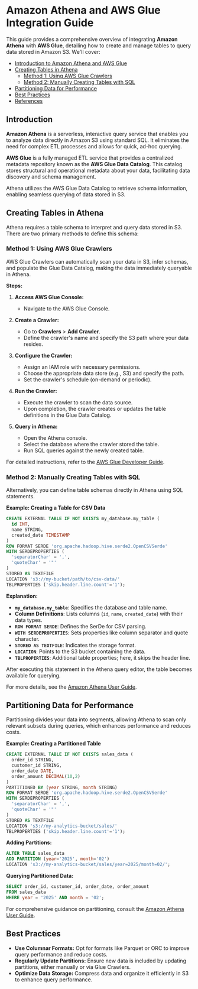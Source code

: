 # Amazon Athena and AWS Glue Integration Guide

This guide provides a comprehensive overview of integrating **Amazon Athena** with **AWS Glue**, detailing how to create and manage tables to query data stored in Amazon S3. We'll cover:

- [Introduction to Amazon Athena and AWS Glue](#introduction)
- [Creating Tables in Athena](#creating-tables-in-athena)
  - [Method 1: Using AWS Glue Crawlers](#method-1-using-aws-glue-crawlers)
  - [Method 2: Manually Creating Tables with SQL](#method-2-manually-creating-tables-with-sql)
- [Partitioning Data for Performance](#partitioning-data-for-performance)
- [Best Practices](#best-practices)
- [References](#references)

## Introduction

**Amazon Athena** is a serverless, interactive query service that enables you to analyze data directly in Amazon S3 using standard SQL. It eliminates the need for complex ETL processes and allows for quick, ad-hoc querying.

**AWS Glue** is a fully managed ETL service that provides a centralized metadata repository known as the **AWS Glue Data Catalog**. This catalog stores structural and operational metadata about your data, facilitating data discovery and schema management.

Athena utilizes the AWS Glue Data Catalog to retrieve schema information, enabling seamless querying of data stored in S3.

## Creating Tables in Athena

Athena requires a table schema to interpret and query data stored in S3. There are two primary methods to define this schema:

### Method 1: Using AWS Glue Crawlers

AWS Glue Crawlers can automatically scan your data in S3, infer schemas, and populate the Glue Data Catalog, making the data immediately queryable in Athena.

**Steps:**

1. **Access AWS Glue Console:**
   - Navigate to the AWS Glue Console.

2. **Create a Crawler:**
   - Go to **Crawlers** > **Add Crawler**.
   - Define the crawler's name and specify the S3 path where your data resides.

3. **Configure the Crawler:**
   - Assign an IAM role with necessary permissions.
   - Choose the appropriate data store (e.g., S3) and specify the path.
   - Set the crawler's schedule (on-demand or periodic).

4. **Run the Crawler:**
   - Execute the crawler to scan the data source.
   - Upon completion, the crawler creates or updates the table definitions in the Glue Data Catalog.

5. **Query in Athena:**
   - Open the Athena console.
   - Select the database where the crawler stored the table.
   - Run SQL queries against the newly created table.

For detailed instructions, refer to the [AWS Glue Developer Guide](https://docs.aws.amazon.com/glue/latest/dg/console-crawlers.html).

### Method 2: Manually Creating Tables with SQL

Alternatively, you can define table schemas directly in Athena using SQL statements.

**Example: Creating a Table for CSV Data**

```sql
CREATE EXTERNAL TABLE IF NOT EXISTS my_database.my_table (
  id INT,
  name STRING,
  created_date TIMESTAMP
)
ROW FORMAT SERDE 'org.apache.hadoop.hive.serde2.OpenCSVSerde'
WITH SERDEPROPERTIES (
  'separatorChar' = ',',
  'quoteChar' = '"'
)
STORED AS TEXTFILE
LOCATION 's3://my-bucket/path/to/csv-data/'
TBLPROPERTIES ('skip.header.line.count'='1');
```

**Explanation:**

- **`my_database.my_table`**: Specifies the database and table name.
- **Column Definitions**: Lists columns (`id`, `name`, `created_date`) with their data types.
- **`ROW FORMAT SERDE`**: Defines the SerDe for CSV parsing.
- **`WITH SERDEPROPERTIES`**: Sets properties like column separator and quote character.
- **`STORED AS TEXTFILE`**: Indicates the storage format.
- **`LOCATION`**: Points to the S3 bucket containing the data.
- **`TBLPROPERTIES`**: Additional table properties; here, it skips the header line.

After executing this statement in the Athena query editor, the table becomes available for querying.

For more details, see the [Amazon Athena User Guide](https://docs.aws.amazon.com/athena/latest/ug/create-table.html).

## Partitioning Data for Performance

Partitioning divides your data into segments, allowing Athena to scan only relevant subsets during queries, which enhances performance and reduces costs.

**Example: Creating a Partitioned Table**

```sql
CREATE EXTERNAL TABLE IF NOT EXISTS sales_data (
  order_id STRING,
  customer_id STRING,
  order_date DATE,
  order_amount DECIMAL(10,2)
)
PARTITIONED BY (year STRING, month STRING)
ROW FORMAT SERDE 'org.apache.hadoop.hive.serde2.OpenCSVSerde'
WITH SERDEPROPERTIES (
  'separatorChar' = ',',
  'quoteChar' = '"'
)
STORED AS TEXTFILE
LOCATION 's3://my-analytics-bucket/sales/'
TBLPROPERTIES ('skip.header.line.count'='1');
```

**Adding Partitions:**

```sql
ALTER TABLE sales_data
ADD PARTITION (year='2025', month='02')
LOCATION 's3://my-analytics-bucket/sales/year=2025/month=02/';
```

**Querying Partitioned Data:**

```sql
SELECT order_id, customer_id, order_date, order_amount
FROM sales_data
WHERE year = '2025' AND month = '02';
```

For comprehensive guidance on partitioning, consult the [Amazon Athena User Guide](https://docs.aws.amazon.com/athena/latest/ug/partitions.html).

## Best Practices

- **Use Columnar Formats:** Opt for formats like Parquet or ORC to improve query performance and reduce costs.
- **Regularly Update Partitions:** Ensure new data is included by updating partitions, either manually or via Glue Crawlers.
- **Optimize Data Storage:** Compress data and organize it efficiently in S3 to enhance query performance.

